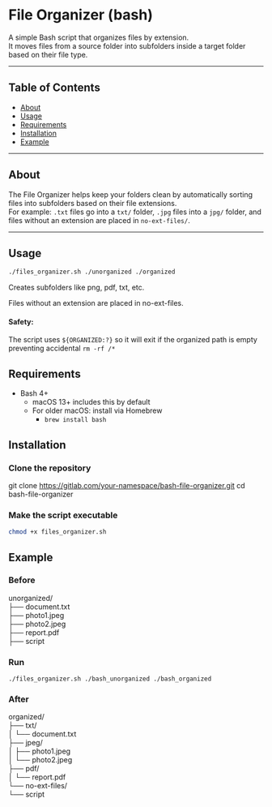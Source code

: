# File Organizer (bash)

A simple Bash script that organizes files by extension.  
It moves files from a source folder into subfolders inside a target folder based on their file type.

---

## Table of Contents
- [About](#about)
- [Usage](#usage)
- [Requirements](#requirements)
- [Installation](#installation)
- [Example](#example)

---

## About
The File Organizer helps keep your folders clean by automatically sorting files into subfolders based on their file extensions.  
For example: `.txt` files go into a `txt/` folder, `.jpg` files into a `jpg/` folder, and files without an extension are placed in `no-ext-files/`.

---

## Usage

```bash
./files_organizer.sh ./unorganized ./organized
```
Creates subfolders like png, pdf, txt, etc.

Files without an extension are placed in no-ext-files.

####  Safety:
The script uses `${ORGANIZED:?}` so it will exit if the organized path is empty preventing accidental `rm -rf /*`

## Requirements
- Bash 4+
  - macOS 13+ includes this by default
  - For older macOS: install via Homebrew
    -  `brew install bash`

## Installation
### Clone the repository
git clone https://gitlab.com/your-namespace/bash-file-organizer.git
cd bash-file-organizer

### Make the script executable
```bash
chmod +x files_organizer.sh
```

## Example

### Before
unorganized/  
├── document.txt  
├── photo1.jpeg  
├── photo2.jpeg  
├── report.pdf  
├── script

### Run
`./files_organizer.sh ./bash_unorganized ./bash_organized
`

### After
organized/  
├── txt/  
│   └── document.txt  
├── jpeg/  
│   ├── photo1.jpeg  
│   └── photo2.jpeg  
├── pdf/  
│   └── report.pdf  
└── no-ext-files/  
└── script
